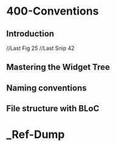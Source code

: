 
# 400-Conventions
## Introduction

//Last Fig 25
//Last Snip 42

## Mastering the Widget Tree
## Naming conventions
## File structure with BLoC

# _Ref-Dump

